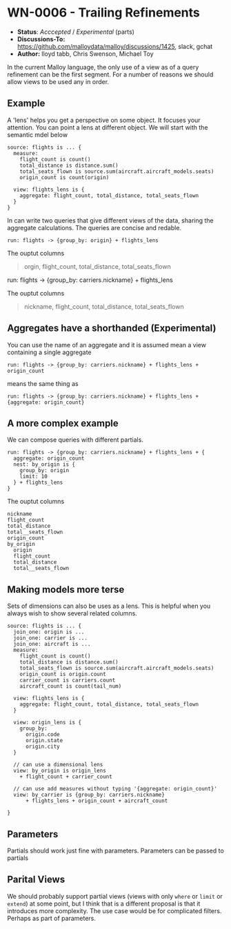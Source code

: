 # WN-0006 - Trailing Refinements

- **Status**: *Acccepted* / *Experimental* (parts) 
- **Discussions-To:**  https://github.com/malloydata/malloy/discussions/1425, slack, gchat
- **Author:** lloyd tabb, Chris Swenson, Michael Toy

In the current Malloy language, the only use of a view as of a query refinement can be the first segment.  For a number of reasons we should allow views to be used any in order.  

## Example

A 'lens' helps you get a perspective on some object.  It focuses your attention.  You can point a lens at different object.  We will start with the semantic mdel below

```
source: flights is ... {
  measure:
    flight_count is count()
    total_distance is distance.sum()
    total_seats_flown is source.sum(aircraft.aircraft_models.seats)
    origin_count is count(origin)

  view: flights_lens is {
    aggregate: flight_count, total_distance, total_seats_flown
  }
}
```
In  can write two queries that give different views of the data, sharing the aggregate calculations.  The queries are concise and redable.
```
run: flights -> {group_by: origin} + flights_lens
``````

The ouptut columns 

> orgin, flight_count, total_distance, total_seats_flown


run: flights -> {group_by: carriers.nickname} + flights_lens

The ouptut columns 

> nickname, flight_count, total_distance, total_seats_flown


## Aggregates have a shorthanded (Experimental)

You can use the name of an aggregate and it is assumed mean a view containing a single aggregate

```
run: flights -> {group_by: carriers.nickname} + flights_lens + origin_count
```

means the same thing as 

```
run: flights -> {group_by: carriers.nickname} + flights_lens + {aggregate: origin_count}
```

## A more complex example
We can compose queries with different partials.

```
run: flights -> {group_by: carriers.nickname} + flights_lens + {
  aggregate: origin_count
  nest: by_origin is {
    group_by: origin 
    limit: 10
  } + flights_lens
}
```

The ouptut columns 

```
nickname
flight_count
total_distance
total__seats_flown
origin_count
by_origin
  origin
  flight_count
  total_distance
  total__seats_flown
```


## Making models more terse

Sets of dimensions can also be uses as a lens.  This is helpful when you always wish to show several related columns.

```
source: flights is ... {
  join_one: origin is ...
  join_one: carrier is ...
  join_one: aircraft is ...
  measure:
    flight_count is count()
    total_distance is distance.sum()
    total_seats_flown is source.sum(aircraft.aircraft_models.seats)
    origin_count is origin.count
    carrier_count is carriers.count
    aircraft_count is count(tail_num)

  view: flights_lens is {
    aggregate: flight_count, total_distance, total_seats_flown
  }

  view: origin_lens is {
    group_by: 
      origin.code 
      origin.state
      origin.city
  }

  // can use a dimensional lens
  view: by_origin is origin_lens
    + flight_count + carrier_count

  // can use add measures without typing '{aggregate: origin_count}'
  view: by_carrier is {group_by: carriers.nickname} 
      + flights_lens + origin_count + aircraft_count

}

```


## Parameters

Partials should work just fine with parameters.  Parameters can be passed to partials
 
## Parital Views

We should probably support partial views (views with only `where` or `limit` or `extend`) at some point, but I think that is a different proposal is that it introduces more complexity.  The use case would be for complicated filters.  Perhaps as part of parameters.